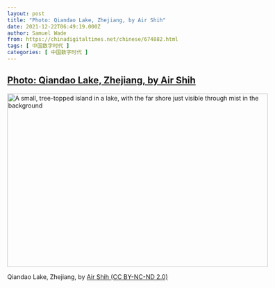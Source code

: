 ```yaml
---
layout: post
title: "Photo: Qiandao Lake, Zhejiang, by Air Shih"
date: 2021-12-22T06:49:19.000Z
author: Samuel Wade
from: https://chinadigitaltimes.net/chinese/674882.html
tags: [ 中国数字时代 ]
categories: [ 中国数字时代 ]
---
```

<!--1640155759000-->
[Photo: Qiandao Lake, Zhejiang, by Air Shih](https://chinadigitaltimes.net/chinese/674882.html)
------

<div>
<div id="attachment_674883" style="width: 610px" class="wp-caption alignnone"><a href="http://chinadigitaltimes.net/wp-content/uploads/2021/12/51462362890_e68ef9ce1c_c-e1640155628358.jpg"><img aria-describedby="caption-attachment-674883" src="http://chinadigitaltimes.net/wp-content/uploads/2021/12/51462362890_e68ef9ce1c_c-e1640155628358.jpg" alt="A small, tree-topped island in a lake, with the far shore just visible through mist in the background" width="600" height="400" class="size-full wp-image-674883" srcset="https://chinadigitaltimes.net/chinese/files/2021/12/51462362890_e68ef9ce1c_c-e1640155628358.jpg 600w, https://chinadigitaltimes.net/chinese/files/2021/12/51462362890_e68ef9ce1c_c-e1640155628358-300x200.jpg 300w" sizes="(max-width: 600px) 100vw, 600px" /></a><p id="caption-attachment-674883" class="wp-caption-text">Qiandao Lake, Zhejiang, by <a href="https://www.flickr.com/photos/airdreamer_tw/51462362890">Air Shih (CC BY-NC-ND 2.0)</a></p></div>
</div>
